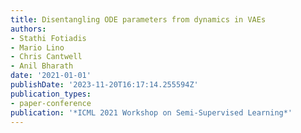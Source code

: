 ```yaml
---
title: Disentangling ODE parameters from dynamics in VAEs
authors:
- Stathi Fotiadis
- Mario Lino
- Chris Cantwell
- Anil Bharath
date: '2021-01-01'
publishDate: '2023-11-20T16:17:14.255594Z'
publication_types:
- paper-conference
publication: '*ICML 2021 Workshop on Semi-Supervised Learning*'
---
```

